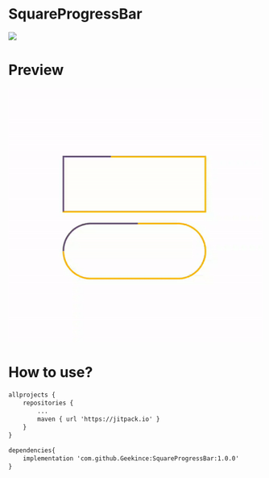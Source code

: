 # SquareProgressBar

[![](https://jitpack.io/v/Geekince/SquareProgressBar.svg)](https://jitpack.io/#Geekince/Geekince:SquareProgressBar)

# Preview

![sharing](https://github.com/Geekince/SquareProgressBar/blob/master/raw/progress.gif)

# How to use?

```
allprojects {
	repositories {
		...
		maven { url 'https://jitpack.io' }
	}
}
```
```
dependencies{
    implementation 'com.github.Geekince:SquareProgressBar:1.0.0'
}
```
